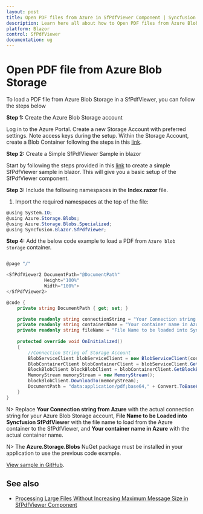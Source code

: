 ```yaml
---
layout: post
title: Open PDF files from Azure in SfPdfViewer Component | Syncfusion
description: Learn here all about how to Open PDF files from Azure Blob Storage in Syncfusion Blazor SfPdfViewer component and much more details.
platform: Blazor
control: SfPdfViewer
documentation: ug
---
```


# Open PDF file from Azure Blob Storage 

To load a PDF file from Azure Blob Storage  in a SfPdfViewer, you can follow the steps below

**Step 1:** Create the Azure Blob Storage account

Log in to the Azure Portal. Create a new Storage Account with preferred settings. Note access keys during the setup. Within the Storage Account, create a Blob Container following the steps in this [link](https://learn.microsoft.com/en-us/azure/storage/common/storage-account-create?toc=%2Fazure%2Fstorage%2Fblobs%2Ftoc.json&tabs=azure-portal).

**Step 2:** Create a Simple SfPdfViewer Sample in blazor

Start by following the steps provided in this [link](https://blazor.syncfusion.com/documentation/pdfviewer-2/getting-started/server-side-application) to create a simple SfPdfViewer sample in blazor. This will give you a basic setup of the SfPdfViewer component.

**Step 3:** Include the following namespaces in the **Index.razor** file.

1. Import the required namespaces at the top of the file:

```csharp
@using System.IO;
@using Azure.Storage.Blobs;
@using Azure.Storage.Blobs.Specialized;
@using Syncfusion.Blazor.SfPdfViewer;
```

**Step 4:** Add the below code example to load a PDF from `Azure blob storage` container.

```csharp

@page "/"

<SfPdfViewer2 DocumentPath="@DocumentPath"
              Height="100%"
              Width="100%">
</SfPdfViewer2>

@code {
    private string DocumentPath { get; set; }

    private readonly string connectionString = "Your Connection string from Azure";
    private readonly string containerName = "Your container name in Azure";
    private readonly string fileName = "File Name to be loaded into Syncfusion SfPdfViewer";
	
    protected override void OnInitialized()
    {
        //Connection String of Storage Account
        BlobServiceClient blobServiceClient = new BlobServiceClient(connectionString);
        BlobContainerClient blobContainerClient = blobServiceClient.GetBlobContainerClient(containerName);
        BlockBlobClient blockBlobClient = blobContainerClient.GetBlockBlobClient(fileName);
        MemoryStream memoryStream = new MemoryStream();
        blockBlobClient.DownloadTo(memoryStream);
        DocumentPath = "data:application/pdf;base64," + Convert.ToBase64String(memoryStream.ToArray());
    }
}
```

N> Replace **Your Connection string from Azure** with the actual connection string for your Azure Blob Storage account, **File Name to be Loaded into Syncfusion SfPdfViewer** with the file name to load from the Azure container to the SfPdfViewer, and **Your container name in Azure** with the actual container name.

N> The **Azure.Storage.Blobs** NuGet package must be installed in your application to use the previous code example.

[View sample in GitHub](https://github.com/SyncfusionExamples/blazor-pdf-viewer-examples/tree/master/Load%20and%20Save/Open%20and%20Save%20from%20Azure%20blob%20storage-SfPdfViewer).

## See also

* [Processing Large Files Without Increasing Maximum Message Size in SfPdfViewer Component](../how-to/processing-large-files-without-increasing-maximum-message-size)